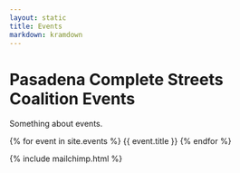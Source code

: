 ```yaml
---
layout: static
title: Events
markdown: kramdown
---
```

# Pasadena Complete Streets Coalition Events

Something about events.

{% for event in site.events %}
{{ event.title }}
{% endfor %}
<!--
<hr>
See our Google Calendar [(open in new window)](https://calendar.google.com/calendar/embed?src=e2951ldkd87chs8raacpep5648%40group.calendar.google.com&ctz=America%2FLos_Angeles) or add it to yours ([Android/Web](https://calendar.google.com/calendar?cid=ZTI5NTFsZGtkODdjaHM4cmFhY3BlcDU2NDhAZ3JvdXAuY2FsZW5kYXIuZ29vZ2xlLmNvbQ), [iCal](https://calendar.google.com/calendar/ical/e2951ldkd87chs8raacpep5648%40group.calendar.google.com/public/basic.ics))

<!--Show on larger screens
<iframe src="https://calendar.google.com/calendar/embed?showTitle=0&amp;showNav=0&amp;showPrint=0&amp;showCalendars=0&amp;height=600&amp;wkst=1&amp;bgcolor=%23ffffff&amp;src=e2951ldkd87chs8raacpep5648%40group.calendar.google.com&amp;color=%2328754E&amp;ctz=America%2FLos_Angeles" style="border-width:0" width="800" height="600" frameborder="0" scrolling="no" class="d-none d-md-block"></iframe>

<!--Show on smaller screens
<iframe src="https://calendar.google.com/calendar/embed?showTitle=0&amp;showPrint=0&amp;showTabs=0&amp;showCalendars=0&amp;mode=AGENDA&amp;height=600&amp;wkst=1&amp;bgcolor=%23FFFFFF&amp;src=e2951ldkd87chs8raacpep5648%40group.calendar.google.com&amp;color=%2328754E&amp;ctz=America%2FLos_Angeles" style="border-width:0" width="400" height="600" frameborder="0" scrolling="no" class="d-md-none"></iframe>


-->

{% include mailchimp.html %}